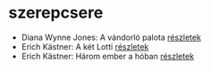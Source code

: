 # szerepcsere

- Diana Wynne Jones: A vándorló palota [részletek](_details/%7Bopf.creator%7D.md#id_1413)
- Erich Kästner: A két Lotti [részletek](_details/%7Bopf.creator%7D.md#id_1199)
- Erich Kästner: Három ember a hóban [részletek](_details/%7Bopf.creator%7D.md#id_667)